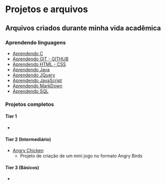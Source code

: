 # Projetos e arquivos 

## Arquivos criados durante minha vida acadêmica

### Aprendendo linguagens

* [Aprendendo C](https://github.com/GuilhermeAmarilho/Arquivos/tree/master/AprendendoLinguagens/C)
* [Aprendendo GIT - GITHUB](https://github.com/GuilhermeAmarilho/Arquivos/tree/master/AprendendoLinguagens/GIT-GITHUB)
* [Aprendendo HTML - CSS](https://github.com/GuilhermeAmarilho/Arquivos/tree/master/AprendendoLinguagens/Html-Css)
* [Aprendendo Java](https://github.com/GuilhermeAmarilho/Arquivos/tree/master/AprendendoLinguagens/Java)
* [Aprendendo JQuery](https://github.com/GuilhermeAmarilho/Arquivos/tree/master/AprendendoLinguagens/Jquery)
* [Aprendendo JavaScript](https://github.com/GuilhermeAmarilho/Arquivos/tree/master/AprendendoLinguagens/Js)
* [Aprendendo MarkDown](https://github.com/GuilhermeAmarilho/Arquivos/tree/master/AprendendoLinguagens/Markdown)
* [Aprendendo SQL](https://github.com/GuilhermeAmarilho/Arquivos/tree/master/AprendendoLinguagens/Sql)

### Projetos completos

#### Tier 1

* 

#### Tier 2 (Intermediário)

* [Angry Chicken](https://github.com/GuilhermeAmarilho/Arquivos/tree/master/ProjetosCompletos/angry_chicken)
    - Projeto de criação de um mini jogo no formato Angry Birds  

#### Tier 3 (Básicos)

*